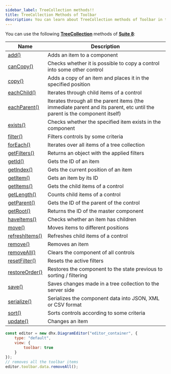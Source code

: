 ```yaml
---
sidebar_label: TreeCollection methods!!
title: TreeCollection Methods of Toolbar
description: You can learn about TreeCollection methods of Toolbar in the documentation of the DHTMLX JavaScript Diagram library. Browse developer guides and API reference, try out code examples and live demos, and download a free 30-day evaluation version of DHTMLX Diagram.
---
```


You can use the following [**TreeCollection**](https://docs.dhtmlx.com/suite/category/treecollection-methods/) methods of [**Suite 8**](https://docs.dhtmlx.com/suite/):

| Name                                                                                        | Description                                                        |
| ------------------------------------------------------------------------------------------- | ------------------------------------------------------------------ |
| [add()](https://docs.dhtmlx.com/suite/tree_collection/api/treecollection_add_method/)     | Adds an item to a component                                        |
| [canCopy()](https://docs.dhtmlx.com/suite/tree_collection/api/treecollection_cancopy_method/) | Checks whether it is possible to copy a control into some other control |
| [copy()](https://docs.dhtmlx.com/suite/tree_collection/api/treecollection_copy_method/)   | Adds a copy of an item and places it in the specified position     |
| [eachChild()](https://docs.dhtmlx.com/suite/tree_collection/api/treecollection_eachchild_method/) | Iterates through child items of a control                  |
| [eachParent()](https://docs.dhtmlx.com/suite/tree_collection/api/treecollection_eachparent_method/) | Iterates through all the parent items (the immediate parent and its parent, etc until the parent is the component itself) |
| [exists()](https://docs.dhtmlx.com/suite/tree_collection/api/treecollection_exists_method/) | Checks whether the specified item exists in the component        |
| [filter()](https://docs.dhtmlx.com/suite/tree_collection/api/treecollection_filter_method/) | Filters controls by some criteria                                |
| [forEach()](https://docs.dhtmlx.com/suite/tree_collection/api/treecollection_foreach_method/) | Iterates over all items of a tree collection                   |
| [getFilters()](https://docs.dhtmlx.com/suite/tree_collection/api/treecollection_getfilters_method/) | Returns an object with the applied filters               |
| [getId()](https://docs.dhtmlx.com/suite/tree_collection/api/treecollection_getid_method/) | Gets the ID of an item                                             |
| [getIndex()](https://docs.dhtmlx.com/suite/tree_collection/api/treecollection_getindex_method/) | Gets the current position of an item                         |
| [getItem()](https://docs.dhtmlx.com/suite/tree_collection/api/treecollection_getitem_method/) | Gets an item by its ID                                         |
| [getItems()](https://docs.dhtmlx.com/suite/tree_collection/api/treecollection_getitems_method/) | Gets the child items of a control                            |
| [getLength()](https://docs.dhtmlx.com/suite/tree_collection/api/treecollection_getlength_method/) | Counts child items of a control                            |
| [getParent()](https://docs.dhtmlx.com/suite/tree_collection/api/treecollection_getparent_method/) | Gets the ID of the parent of the control                   |
| [getRoot()](https://docs.dhtmlx.com/suite/tree_collection/api/treecollection_getroot_method/) | Returns the ID of the master component                         |
| [haveItems()](https://docs.dhtmlx.com/suite/tree_collection/api/treecollection_haveitems_method/) | Checks whether an item has children                        |
| [move()](https://docs.dhtmlx.com/suite/tree_collection/api/treecollection_move_method/)       | Moves items to different positions                             |
| [refreshItems()](https://docs.dhtmlx.com/suite/tree_collection/api/treecollection_refreshitems_method/) | Refreshes child items of a control                   |
| [remove()](https://docs.dhtmlx.com/suite/tree_collection/api/treecollection_remove_method/)   | Removes an item                                                |
| [removeAll()](https://docs.dhtmlx.com/suite/tree_collection/api/treecollection_removeall_method/) | Clears the component of all controls                       |
| [resetFilter()](https://docs.dhtmlx.com/suite/tree_collection/api/treecollection_resetfilter_method/) | Resets the active filters                              |
| [restoreOrder()](https://docs.dhtmlx.com/suite/tree_collection/api/treecollection_restoreorder_method/) | Restores the component to the state previous to sorting / filtering |
| [save()](https://docs.dhtmlx.com/suite/tree_collection/api/treecollection_save_method/) | Saves changes made in a tree collection to the server side           |
| [serialize()](https://docs.dhtmlx.com/suite/tree_collection/api/treecollection_serialize_method/) | Serializes the component data into JSON, XML or CSV format |
| [sort()](https://docs.dhtmlx.com/suite/tree_collection/api/treecollection_sort_method/) | Sorts controls according to some criteria                            |
| [update()](https://docs.dhtmlx.com/suite/tree_collection/api/treecollection_update_method/) | Changes an item                                                  |

~~~jsx {7-12}
const editor = new dhx.DiagramEditor("editor_container", {
    type: "default",
    view: {
        toolbar: true
    }
});
// removes all the toolbar items
editor.toolbar.data.removeAll();
~~~
